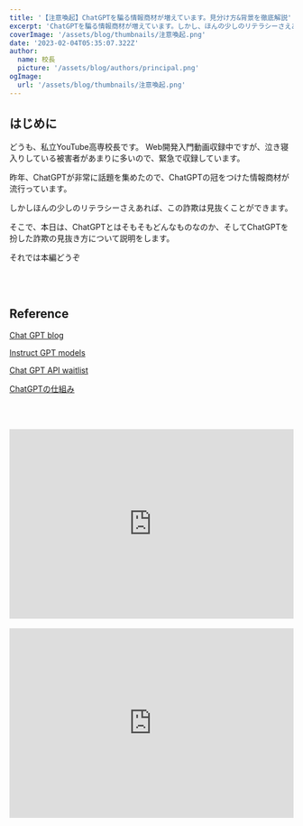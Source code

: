 ```yaml
---
title: '【注意喚起】ChatGPTを騙る情報商材が増えています。見分け方&背景を徹底解説'
excerpt: 'ChatGPTを騙る情報商材が増えています。しかし、ほんの少しのリテラシーさえあれば、この詐欺は見抜くことができます。そこで、本日は、ChatGPTとはそもそもどんなものなのか、そしてChatGPTを扮した詐欺の見抜き方について説明をしましょう.'
coverImage: '/assets/blog/thumbnails/注意喚起.png'
date: '2023-02-04T05:35:07.322Z'
author:
  name: 校長
  picture: '/assets/blog/authors/principal.png'
ogImage:
  url: '/assets/blog/thumbnails/注意喚起.png'
---
```

## はじめに
どうも、私立YouTube高専校長です。
Web開発入門動画収録中ですが、泣き寝入りしている被害者があまりに多いので、緊急で収録しています。

昨年、ChatGPTが非常に話題を集めたので、ChatGPTの冠をつけた情報商材が流行っています。

しかしほんの少しのリテラシーさえあれば、この詐欺は見抜くことができます。

そこで、本日は、ChatGPTとはそもそもどんなものなのか、そしてChatGPTを扮した詐欺の見抜き方について説明をします。

それでは本編どうぞ

<br/><br/>
## Reference

[Chat GPT blog](https://openai.com/blog/chatgpt/)

[Instruct GPT models](https://platform.openai.com/docs/model-index-for-researchers)

[Chat GPT API waitlist](https://community.openai.com/t/openai-chatgpt-api-waitlist/39247)

[ChatGPTの仕組み](https://note.com/takedato/n/nd509c3126fe5)

<br/><br/>
<div style="position: relative; height:0px; width: 100%; padding-top: 66.6666%;">
  <iframe src="https://onedrive.live.com/embed?cid=BE72E3BA9ED96E94&amp;resid=be72e3ba9ed96e94%211244&amp;authkey=AAZvREmi07bb718&amp;em=2&amp;wdAr=1.7777777777777777" width="560px" height="315px" frameborder="0" style="position: absolute; top: 0; left: 0; width: 100%; height: 100%;" >これは、<a target="_blank" href="https://office.com/webapps">Office</a> の機能を利用した、<a target="_blank" href="https://office.com">Microsoft Office</a> の埋め込み型のプレゼンテーションです。</iframe>
</div>
<br/>
<div style="position: relative; height:0px; width: 100%; padding-top: 66.6666%;">
  <iframe width="560" height="315" src="https://www.youtube.com/embed/4u6Z1IyQWEQ?enablejsapi=1" title="YouTube video player" frameborder="0" style="position: absolute; top: 0; left: 0; width: 100%; height: 100%;" allow="accelerometer; autoplay; clipboard-write; encrypted-media; gyroscope; picture-in-picture; web-share" allowfullscreen></iframe>
</div>